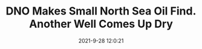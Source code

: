 ---
"title": "DNO Makes Small North Sea Oil Find. Another Well Comes Up Dry"
"date": "2021-9-28 12:0:21"
"feed_name": "RIGZONE"
"feed_website": "http://www.rigzone.com/"
"feed_rss": "http://www.rigzone.com/news/rss/rigzone_latest.aspx"
"link": "https://www.rigzone.com/news/dno_makes_small_north_sea_oil_find_another_well_comes_up_dry-28-sep-2021-166553-article/?rss=true"
"source": "None"
"file": "_posts/2021-1-1-6f947be1283d7b765ac10695e8caa6c919b3de6e.md"
"accident": "0"
"drilling": "0"
"dead": "0"
"injured": "0"
"where": "unknown site"
"place": "unknown place"
---